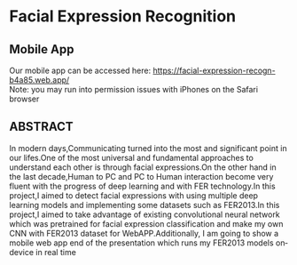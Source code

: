 # Facial Expression Recognition

## Mobile App
Our mobile app can be accessed here: https://facial-expression-recogn-b4a85.web.app/ <br>
Note: you may run into permission issues with iPhones on the Safari browser

## ABSTRACT
In modern days,Communicating turned into the most and significant point in our lifes.One
of the most universal and fundamental approaches to understand each other is through facial
expressions.On the other hand in the last decade,Human to PC and PC to Human interaction become very fluent with the progress of deep learning and with FER technology.In this
project,I aimed to detect facial expressions with using multiple deep learning models and
implementing some datasets such as FER2013.In this project,I aimed to take advantage of
existing convolutional neural network which was pretrained for facial expression classification and make my own CNN with FER2013 dataset for WebAPP.Additionally, I am going to
show a mobile web app end of the presentation which runs my FER2013 models on­device in real time

